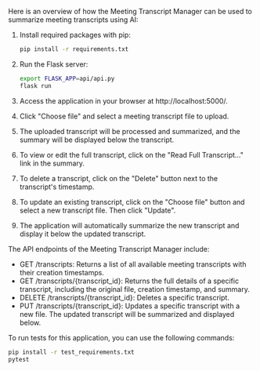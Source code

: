 Here is an overview of how the Meeting Transcript Manager can be used to summarize meeting transcripts using AI:

1. Install required packages with pip:
    ```bash
    pip install -r requirements.txt
    ```

2. Run the Flask server:
    ```bash
    export FLASK_APP=api/api.py
    flask run
    ```

3. Access the application in your browser at http://localhost:5000/.

4. Click "Choose file" and select a meeting transcript file to upload.

5. The uploaded transcript will be processed and summarized, and the summary will be displayed below the transcript.

6. To view or edit the full transcript, click on the "Read Full Transcript..." link in the summary.

7. To delete a transcript, click on the "Delete" button next to the transcript's timestamp.

8. To update an existing transcript, click on the "Choose file" button and select a new transcript file. Then click "Update".

9. The application will automatically summarize the new transcript and display it below the updated transcript.

The API endpoints of the Meeting Transcript Manager include:
- GET /transcripts: Returns a list of all available meeting transcripts with their creation timestamps.
- GET /transcripts/{transcript_id}: Returns the full details of a specific transcript, including the original file, creation timestamp, and summary.
- DELETE /transcripts/{transcript_id}: Deletes a specific transcript.
- PUT /transcripts/{transcript_id}: Updates a specific transcript with a new file. The updated transcript will be summarized and displayed below.

To run tests for this application, you can use the following commands:
```bash
pip install -r test_requirements.txt
pytest
```
